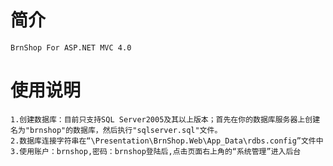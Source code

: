 简介
===================================
    BrnShop For ASP.NET MVC 4.0

使用说明
===================================
    1.创建数据库：目前只支持SQL Server2005及其以上版本；首先在你的数据库服务器上创建名为"brnshop"的数据库，然后执行"sqlserver.sql"文件。
    2.数据库连接字符串在“\Presentation\BrnShop.Web\App_Data\rdbs.config”文件中
    3.使用账户：brnshop,密码：brnshop登陆后,点击页面右上角的“系统管理”进入后台
    

